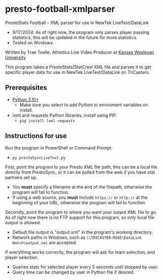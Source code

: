 # presto-football-xmlparser
PrestoStats Football - XML parser for use in NewTek LiveText/DataLink
- 9/17/2024: As of right now, the program only parses player passing statistics, this will be updated in the future for more statistics.
- Tested on Windows.

Written by Trae Toelle, Athletics Live Video Producer at [Kansas Wesleyan University](https://kwucoyotes.com)

This program takes a PrestoStats/StatCrew XML file and parses it to get specific player data for use in NewTek LiveText/DataLink on TriCasters.


## Prerequisites
- [Python 3.10+](https://www.python.org/downloads/)
  - Make sure you select to add Python to enviroment variables on install.
- lxml and requests Python libraries, install using PIP.
  - `pip install lxml requests`

## Instructions for use
Run the program in PowerShell or Command Prompt.
- `py prestoSyncLiveText.py`

First, point the program to your Presto XML file path, this can be a local file directly from PrestoSync, or it can be pulled from the web if you have stat partners set up. 
- You **must** specify a filename at the end of the filepath, otherwise the program will fail to function.
- If using a web source, you **must** include `https://` or `http://` at the beginning of your URL, otherwise the program will fail to function.
  
Secondly, point the program to where you want your output XML file to go. As of right now there is no FTP support for this program, so only local file output is allowed.
- Default file output is "output.xml" in the program's working directory.
- Network paths in Windows, such as `\\TRICASTER-MINI\DataLink Watch\output.xml` are accepted.

If everything works correctly, the program will ask for team selection, and player selection.
- Queries stats for selected player every 5 seconds until stopped by user.
- Query time can be changed by user in Python file if desired. 

